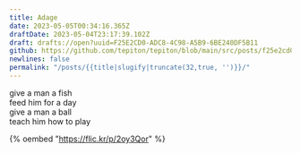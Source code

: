 ```yaml
---
title: Adage
date: 2023-05-05T00:34:16.365Z
draftDate: 2023-05-04T23:17:39.102Z
draft: drafts://open?uuid=F25E2CD0-ADC8-4C98-A5B9-6BE240DF5B11
github: https://github.com/tepiton/tepiton/blob/main/src/posts/f25e2cd0-adc8-4c98-a5b9-6be240df5b11.md
newlines: false
permalink: "/posts/{{title|slugify|truncate(32,true, '')}}/"
---
```

give a man a fish<br>
feed him for a day<br>
give a man a ball<br>
teach him how to play<br>

{% oembed "https://flic.kr/p/2oy3Qor"  %}
